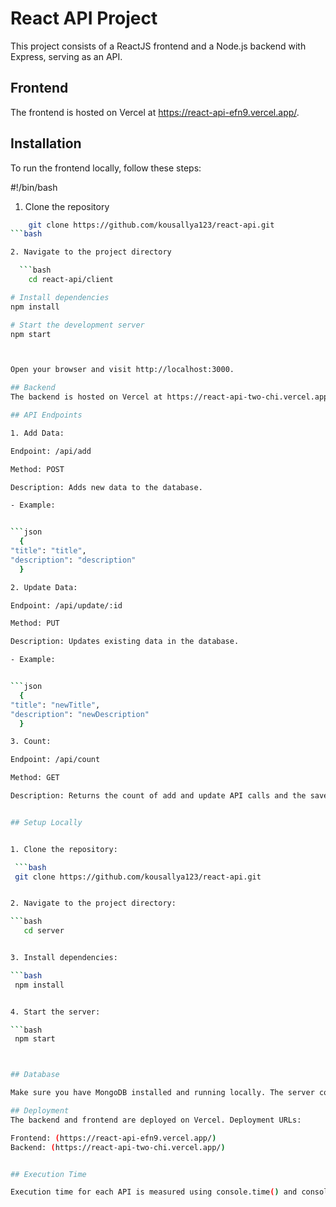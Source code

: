 # React API Project

This project consists of a ReactJS frontend and a Node.js backend with Express, serving as an API.

## Frontend

The frontend is hosted on Vercel at https://react-api-efn9.vercel.app/.

## Installation
To run the frontend locally, follow these steps:


#!/bin/bash

1. Clone the repository

  ```bash
      git clone https://github.com/kousallya123/react-api.git
  ```bash     

2. Navigate to the project directory

    ```bash
      cd react-api/client

# Install dependencies
npm install

# Start the development server
npm start



Open your browser and visit http://localhost:3000.

## Backend
The backend is hosted on Vercel at https://react-api-two-chi.vercel.app/.

## API Endpoints

1. Add Data:

Endpoint: /api/add

Method: POST

Description: Adds new data to the database.

- Example:


  ```json
    {
  "title": "title",
  "description": "description"
    }

2. Update Data:

Endpoint: /api/update/:id

Method: PUT

Description: Updates existing data in the database.

- Example:


  ```json
    {
  "title": "newTitle",
  "description": "newDescription"
    }

3. Count:

Endpoint: /api/count

Method: GET

Description: Returns the count of add and update API calls and the saved datas in database.


## Setup Locally


1. Clone the repository:

   ```bash
   git clone https://github.com/kousallya123/react-api.git


2. Navigate to the project directory:  

  ```bash
     cd server


3. Install dependencies:

  ```bash
   npm install


4. Start the server:

  ```bash
   npm start



## Database

Make sure you have MongoDB installed and running locally. The server connects to a MongoDB database named your-database-name.

## Deployment
The backend and frontend are deployed on Vercel. Deployment URLs:

Frontend: (https://react-api-efn9.vercel.app/)
Backend: (https://react-api-two-chi.vercel.app/)


## Execution Time

Execution time for each API is measured using console.time() and console.timeEnd() in the server routes.


